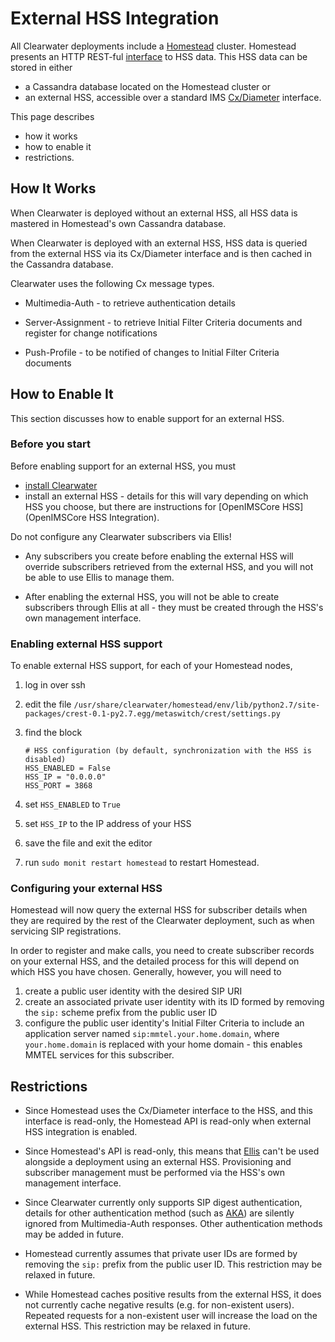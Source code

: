 # External HSS Integration

All Clearwater deployments include a [Homestead]() cluster.  Homestead presents
an HTTP REST-ful [interface]() to HSS data.  This HSS data can be stored in
either

*   a Cassandra database located on the Homestead cluster or
*   an external HSS, accessible over a standard IMS
    [Cx/Diameter](http://www.3gpp.org/ftp/Specs/html-info/29228.htm) interface.

This page describes

*   how it works
*   how to enable it
*   restrictions.

## How It Works

When Clearwater is deployed without an external HSS, all HSS data is mastered
in Homestead's own Cassandra database.

When Clearwater is deployed with an external HSS, HSS data is queried from the
external HSS via its Cx/Diameter interface and is then cached in the Cassandra
database.

Clearwater uses the following Cx message types.

*   Multimedia-Auth - to retrieve authentication details

*   Server-Assignment - to retrieve Initial Filter Criteria documents and
    register for change notifications

*   Push-Profile - to be notified of changes to Initial Filter Criteria documents

## How to Enable It

This section discusses how to enable support for an external HSS.

### Before you start

Before enabling support for an external HSS, you must

*   [install Clearwater]()
*   install an external HSS - details for this will vary depending on which HSS
    you choose, but there are instructions for
    [OpenIMSCore HSS](OpenIMSCore HSS Integration).

Do not configure any Clearwater subscribers via Ellis!

*   Any subscribers you create before enabling the external HSS will override
    subscribers retrieved from the external HSS, and you will not be able to
    use Ellis to manage them.

*   After enabling the external HSS, you will not be able to create subscribers
    through Ellis at all - they must be created through the HSS's own
    management interface.

### Enabling external HSS support

To enable external HSS support, for each of your Homestead nodes,

1.  log in over ssh
2.  edit the file
    `/usr/share/clearwater/homestead/env/lib/python2.7/site-packages/crest-0.1-py2.7.egg/metaswitch/crest/settings.py`
3.  find the block

        # HSS configuration (by default, synchronization with the HSS is disabled)
        HSS_ENABLED = False
        HSS_IP = "0.0.0.0"
        HSS_PORT = 3868
4.  set `HSS_ENABLED` to `True`
5.  set `HSS_IP` to the IP address of your HSS
6.  save the file and exit the editor
7.  run `sudo monit restart homestead` to restart Homestead.

### Configuring your external HSS

Homestead will now query the external HSS for subscriber details when they are
required by the rest of the Clearwater deployment, such as when servicing SIP
registrations.

In order to register and make calls, you need to create subscriber records on
your external HSS, and the detailed process for this will depend on which HSS
you have chosen.  Generally, however, you will need to

1. create a public user identity with the desired SIP URI
2. create an associated private user identity with its ID formed by removing
   the `sip:` scheme prefix from the public user ID
3. configure the public user identity's Initial Filter Criteria to include an
   application server named `sip:mmtel.your.home.domain`, where
   `your.home.domain` is replaced with your home domain - this enables MMTEL
   services for this subscriber.

## Restrictions

*   Since Homestead uses the Cx/Diameter interface to the HSS, and this
    interface is read-only, the Homestead API is read-only when external HSS
    integration is enabled.

*   Since Homestead's API is read-only, this means that [Ellis]() can't be used
    alongside a deployment using an external HSS.  Provisioning and subscriber
    management must be performed via the HSS's own management interface.

*   Since Clearwater currently only supports SIP digest authentication,
    details for other authentication method (such as
    [AKA](http://tools.ietf.org/html/rfc3310)) are silently ignored from
    Multimedia-Auth responses.  Other authentication methods may be added in
    future.

*   Homestead currently assumes that private user IDs are formed by removing
    the `sip:` prefix from the public user ID.  This restriction may be relaxed
    in future.

*   While Homestead caches positive results from the external HSS, it does not
    currently cache negative results (e.g. for non-existent users).  Repeated
    requests for a non-existent user will increase the load on the external
    HSS. This restriction may be relaxed in future.
